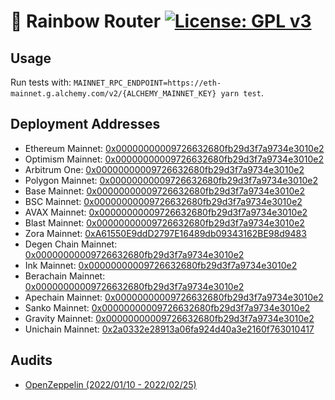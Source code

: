# 🌈  Rainbow Router [![License: GPL v3](https://img.shields.io/badge/License-GPL%20v3-blue.svg)](https://www.gnu.org/licenses/gpl-3.0)

## Usage

Run tests with: `MAINNET_RPC_ENDPOINT=https://eth-mainnet.g.alchemy.com/v2/{ALCHEMY_MAINNET_KEY} yarn test`.

## Deployment Addresses

- Ethereum Mainnet: [0x00000000009726632680fb29d3f7a9734e3010e2](https://etherscan.io/address/0x00000000009726632680fb29d3f7a9734e3010e2)
- Optimism Mainnet: [0x00000000009726632680fb29d3f7a9734e3010e2](https://optimistic.etherscan.io/address/0x00000000009726632680fb29d3f7a9734e3010e2)
- Arbitrum One: [0x00000000009726632680fb29d3f7a9734e3010e2](https://arbiscan.io/address/0x00000000009726632680fb29d3f7a9734e3010e2)
- Polygon Mainnet: [0x00000000009726632680fb29d3f7a9734e3010e2](https://polygonscan.com/address/0x00000000009726632680fb29d3f7a9734e3010e2)
- Base Mainnet: [0x00000000009726632680fb29d3f7a9734e3010e2](https://basescan.io/address/0x00000000009726632680fb29d3f7a9734e3010e2)
- BSC Mainnet: [0x00000000009726632680fb29d3f7a9734e3010e2](https://bscscan.com/address/0x00000000009726632680fb29d3f7a9734e3010e2)
- AVAX Mainnet: [0x00000000009726632680fb29d3f7a9734e3010e2](https://snowtrace.io/address/0x00000000009726632680fb29d3f7a9734e3010e2)
- Blast Mainnet: [0x00000000009726632680fb29d3f7a9734e3010e2](https://blastscan.io/address/0x00000000009726632680fb29d3f7a9734e3010e2)
- Zora Mainnet: [0xA61550E9ddD2797E16489db09343162BE98d9483](https://explorer.zora.energy/address/0xA61550E9ddD2797E16489db09343162BE98d9483)
- Degen Chain Mainnet: [0x00000000009726632680fb29d3f7a9734e3010e2](https://explorer.degen.tips/address/0x00000000009726632680FB29d3F7A9734E3010E2)
- Ink Mainnet: [0x00000000009726632680fb29d3f7a9734e3010e2](https://explorer.inkonchain.com/address/0x00000000009726632680FB29d3F7A9734E3010E2)
- Berachain Mainnet: [0x00000000009726632680fb29d3f7a9734e3010e2](https://berascan.com/address/0x00000000009726632680fb29d3f7a9734e3010e2)
- Apechain Mainnet: [0x00000000009726632680fb29d3f7a9734e3010e2](https://apescan.io/address/0x00000000009726632680fb29d3f7a9734e3010e2)
- Sanko Mainnet: [0x00000000009726632680fb29d3f7a9734e3010e2](https://explorer.sanko.xyz/address/0x00000000009726632680FB29d3F7A9734E3010E2)
- Gravity Mainnet: [0x00000000009726632680fb29d3f7a9734e3010e2](https://explorer.gravity.xyz/address/0x00000000009726632680FB29d3F7A9734E3010E2)
- Unichain Mainnet: [0x2a0332e28913a06fa924d40a3e2160f763010417](https://unichain.blockscout.com/address/0x2a0332E28913A06Fa924d40A3E2160f763010417)


## Audits
- [OpenZeppelin (2022/01/10 - 2022/02/25)](audits/2022-02-25-OpenZeppelin-Rainbow-Swap-Aggregator.pdf)
